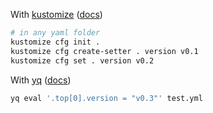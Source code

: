 With [kustomize](https://kustomize.io/) ([docs](https://github.com/kubernetes-sigs/kustomize/blob/master/cmd/config/docs/commands/create-setter.md))
```bash
# in any yaml folder
kustomize cfg init .
kustomize cfg create-setter . version v0.1
kustomize cfg set . version v0.2
```

With [yq](https://mikefarah.gitbook.io/yq) ([docs](https://mikefarah.gitbook.io/yq/v/v4.x/upgrading-from-v3#updating-writing-documents))
```bash
yq eval '.top[0].version = "v0.3"' test.yml
```
